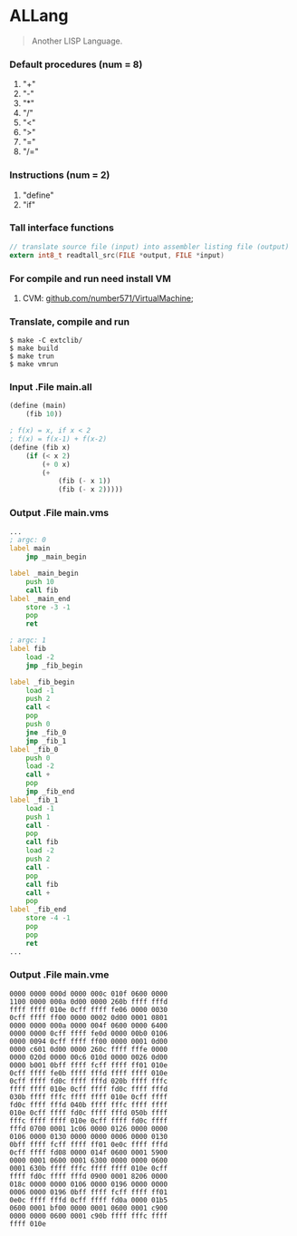 # ALLang
> Another LISP Language.

### Default procedures (num = 8)
1. "+"
2. "-"
3. "*"
4. "/"
5. "<"
6. ">"
7. "="
8. "/="

### Instructions (num = 2)
1. "define"
2. "if"

### Tall interface functions
```c
// translate source file (input) into assembler listing file (output)
extern int8_t readtall_src(FILE *output, FILE *input)
```

### For compile and run need install VM
1. CVM: [github.com/number571/VirtualMachine](https://github.com/number571/VirtualMachine);

### Translate, compile and run
```
$ make -C extclib/
$ make build
$ make trun
$ make vmrun
```

### Input .File main.all
```scheme
(define (main)
    (fib 10))

; f(x) = x, if x < 2
; f(x) = f(x-1) + f(x-2)
(define (fib x)
    (if (< x 2)
        (+ 0 x)
        (+ 
            (fib (- x 1)) 
            (fib (- x 2)))))
```

### Output .File main.vms
```asm
...
; argc: 0
label main
    jmp _main_begin

label _main_begin
    push 10
    call fib
label _main_end
    store -3 -1
    pop
    ret

; argc: 1
label fib
    load -2
    jmp _fib_begin

label _fib_begin
    load -1
    push 2
    call <
    pop
    push 0
    jne _fib_0
    jmp _fib_1
label _fib_0
    push 0
    load -2
    call +
    pop
    jmp _fib_end
label _fib_1
    load -1
    push 1
    call -
    pop
    call fib
    load -2
    push 2
    call -
    pop
    call fib
    call +
    pop
label _fib_end
    store -4 -1
    pop
    pop
    ret
...
```

### Output .File main.vme
```
0000 0000 000d 0000 000c 010f 0600 0000
1100 0000 000a 0d00 0000 260b ffff fffd
ffff ffff 010e 0cff ffff fe06 0000 0030
0cff ffff ff00 0000 0002 0d00 0001 0801
0000 0000 000a 0000 004f 0600 0000 6400
0000 0000 0cff ffff fe0d 0000 00b0 0106
0000 0094 0cff ffff ff00 0000 0001 0d00
0000 c601 0d00 0000 260c ffff fffe 0000
0000 020d 0000 00c6 010d 0000 0026 0d00
0000 b001 0bff ffff fcff ffff ff01 010e
0cff ffff fe0b ffff fffd ffff ffff 010e
0cff ffff fd0c ffff fffd 020b ffff fffc
ffff ffff 010e 0cff ffff fd0c ffff fffd
030b ffff fffc ffff ffff 010e 0cff ffff
fd0c ffff fffd 040b ffff fffc ffff ffff
010e 0cff ffff fd0c ffff fffd 050b ffff
fffc ffff ffff 010e 0cff ffff fd0c ffff
fffd 0700 0001 1c06 0000 0126 0000 0000
0106 0000 0130 0000 0000 0006 0000 0130
0bff ffff fcff ffff ff01 0e0c ffff fffd
0cff ffff fd08 0000 014f 0600 0001 5900
0000 0001 0600 0001 6300 0000 0000 0600
0001 630b ffff fffc ffff ffff 010e 0cff
ffff fd0c ffff fffd 0900 0001 8206 0000
018c 0000 0000 0106 0000 0196 0000 0000
0006 0000 0196 0bff ffff fcff ffff ff01
0e0c ffff fffd 0cff ffff fd0a 0000 01b5
0600 0001 bf00 0000 0001 0600 0001 c900
0000 0000 0600 0001 c90b ffff fffc ffff
ffff 010e 
```
